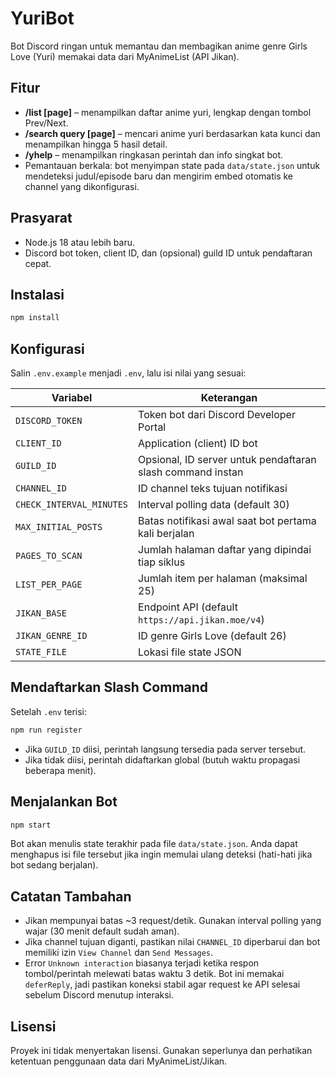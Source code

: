 # YuriBot

Bot Discord ringan untuk memantau dan membagikan anime genre Girls Love (Yuri) memakai data dari MyAnimeList (API Jikan).

## Fitur
- **/list [page]** – menampilkan daftar anime yuri, lengkap dengan tombol Prev/Next.
- **/search query [page]** – mencari anime yuri berdasarkan kata kunci dan menampilkan hingga 5 hasil detail.
- **/yhelp** – menampilkan ringkasan perintah dan info singkat bot.
- Pemantauan berkala: bot menyimpan state pada `data/state.json` untuk mendeteksi judul/episode baru dan mengirim embed otomatis ke channel yang dikonfigurasi.

## Prasyarat
- Node.js 18 atau lebih baru.
- Discord bot token, client ID, dan (opsional) guild ID untuk pendaftaran cepat.

## Instalasi
```bash
npm install
```

## Konfigurasi
Salin `.env.example` menjadi `.env`, lalu isi nilai yang sesuai:

| Variabel | Keterangan |
| --- | --- |
| `DISCORD_TOKEN` | Token bot dari Discord Developer Portal |
| `CLIENT_ID` | Application (client) ID bot |
| `GUILD_ID` | Opsional, ID server untuk pendaftaran slash command instan |
| `CHANNEL_ID` | ID channel teks tujuan notifikasi |
| `CHECK_INTERVAL_MINUTES` | Interval polling data (default 30) |
| `MAX_INITIAL_POSTS` | Batas notifikasi awal saat bot pertama kali berjalan |
| `PAGES_TO_SCAN` | Jumlah halaman daftar yang dipindai tiap siklus |
| `LIST_PER_PAGE` | Jumlah item per halaman (maksimal 25) |
| `JIKAN_BASE` | Endpoint API (default `https://api.jikan.moe/v4`) |
| `JIKAN_GENRE_ID` | ID genre Girls Love (default 26) |
| `STATE_FILE` | Lokasi file state JSON |

## Mendaftarkan Slash Command
Setelah `.env` terisi:
```bash
npm run register
```
- Jika `GUILD_ID` diisi, perintah langsung tersedia pada server tersebut.
- Jika tidak diisi, perintah didaftarkan global (butuh waktu propagasi beberapa menit).

## Menjalankan Bot
```bash
npm start
```

Bot akan menulis state terakhir pada file `data/state.json`. Anda dapat menghapus isi file tersebut jika ingin memulai ulang deteksi (hati-hati jika bot sedang berjalan).

## Catatan Tambahan
- Jikan mempunyai batas ~3 request/detik. Gunakan interval polling yang wajar (30 menit default sudah aman).
- Jika channel tujuan diganti, pastikan nilai `CHANNEL_ID` diperbarui dan bot memiliki izin `View Channel` dan `Send Messages`.
- Error `Unknown interaction` biasanya terjadi ketika respon tombol/perintah melewati batas waktu 3 detik. Bot ini memakai `deferReply`, jadi pastikan koneksi stabil agar request ke API selesai sebelum Discord menutup interaksi.

## Lisensi
Proyek ini tidak menyertakan lisensi. Gunakan seperlunya dan perhatikan ketentuan penggunaan data dari MyAnimeList/Jikan.
